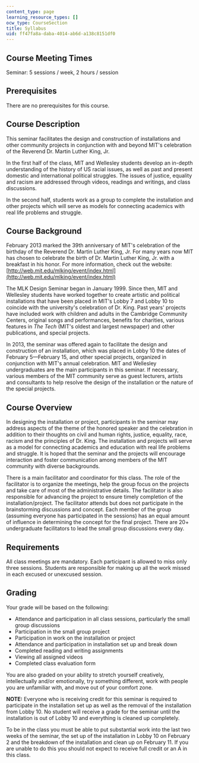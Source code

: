 ```yaml
---
content_type: page
learning_resource_types: []
ocw_type: CourseSection
title: Syllabus
uid: ff47fa8a-daba-4014-ab6d-a138c8151df0
---
```


Course Meeting Times
--------------------

Seminar: 5 sessions / week, 2 hours / session

Prerequisites
-------------

There are no prerequisites for this course.

Course Description
------------------

This seminar facilitates the design and construction of installations and other community projects in conjunction with and beyond MIT's celebration of the Reverend Dr. Martin Luther King, Jr.

In the first half of the class, MIT and Wellesley students develop an in-depth understanding of the history of US racial issues, as well as past and present domestic and international political struggles. The issues of justice, equality and racism are addressed through videos, readings and writings, and class discussions.

In the second half, students work as a group to complete the installation and other projects which will serve as models for connecting academics with real life problems and struggle.

Course Background
-----------------

February 2013 marked the 39th anniversary of MIT's celebration of the birthday of the Reverend Dr. Martin Luther King, Jr. For many years now MIT has chosen to celebrate the birth of Dr. Martin Luther King, Jr. with a breakfast in his honor. For more information, check out the website: [http://web.mit.edu/mlking/event/index.html](http://web.mit.edu/mlking/event/index.html)

The MLK Design Seminar began in January 1999. Since then, MIT and Wellesley students have worked together to create artistic and political installations that have been placed in MIT's Lobby 7 and Lobby 10 to coincide with the university's celebration of Dr. King. Past years' projects have included work with children and adults in the Cambridge Community Centers, original songs and performances, benefits for charities, various features in _The Tech_ (MIT's oldest and largest newspaper) and other publications, and special projects.

In 2013, the seminar was offered again to facilitate the design and construction of an installation, which was placed in Lobby 10 the dates of February 5—February 15, and other special projects, organized in conjunction with MIT's annual celebration. MIT and Wellesley undergraduates are the main participants in this seminar. If necessary, various members of the MIT community serve as guest lecturers, artists and consultants to help resolve the design of the installation or the nature of the special projects.

Course Overview
---------------

In designing the installation or project, participants in the seminar may address aspects of the theme of the honored speaker and the celebration in addition to their thoughts on civil and human rights, justice, equality, race, racism and the principles of Dr. King. The installation and projects will serve as a model for connecting academics and education with real life problems and struggle. It is hoped that the seminar and the projects will encourage interaction and foster communication among members of the MIT community with diverse backgrounds.

There is a main facilitator and coordinator for this class. The role of the facilitator is to organize the meetings, help the group focus on the projects and take care of most of the administrative details. The facilitator is also responsible for advancing the project to ensure timely completion of the installation/project. The facilitator attends but does not participate in the brainstorming discussions and concept. Each member of the group (assuming everyone has participated in the sessions) has an equal amount of influence in determining the concept for the final project. There are 20+ undergraduate facilitators to lead the small group discussions every day.

Requirements
------------

All class meetings are mandatory. Each participant is allowed to miss only three sessions. Students are responsible for making up all the work missed in each excused or unexcused session.

Grading
-------

Your grade will be based on the following:

*   Attendance and participation in all class sessions, particularly the small group discussions
*   Participation in the small group project
*   Participation in work on the installation or project
*   Attendance and participation in installation set up and break down
*   Completed reading and writing assignments
*   Viewing all assigned videos
*   Completed class evaluation form

You are also graded on your ability to stretch yourself creatively, intellectually and/or emotionally, try something different, work with people you are unfamiliar with, and move out of your comfort zone.

**NOTE:** Everyone who is receiving credit for this seminar is required to participate in the installation set up as well as the removal of the installation from Lobby 10. No student will receive a grade for the seminar until the installation is out of Lobby 10 and everything is cleaned up completely.

To be in the class you must be able to put substantial work into the last two weeks of the seminar, the set up of the installation in Lobby 10 on February 2 and the breakdown of the installation and clean up on February 11. If you are unable to do this you should not expect to receive full credit or an A in this class.